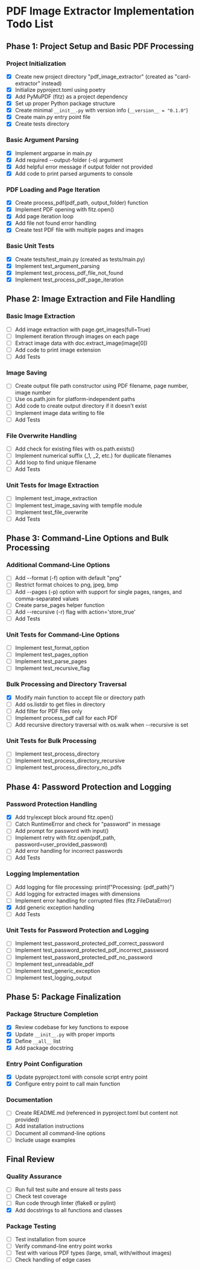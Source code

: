 # PDF Image Extractor Implementation Todo List

## Phase 1: Project Setup and Basic PDF Processing

### Project Initialization
- [x] Create new project directory "pdf_image_extractor" (created as "card-extractor" instead)
- [x] Initialize pyproject.toml using poetry
- [x] Add PyMuPDF (fitz) as a project dependency
- [x] Set up proper Python package structure
- [x] Create minimal `__init__.py` with version info (`__version__ = "0.1.0"`)
- [x] Create main.py entry point file
- [x] Create tests directory

### Basic Argument Parsing
- [x] Implement argparse in main.py
- [x] Add required --output-folder (-o) argument
- [x] Add helpful error message if output folder not provided
- [x] Add code to print parsed arguments to console

### PDF Loading and Page Iteration
- [x] Create process_pdf(pdf_path, output_folder) function
- [x] Implement PDF opening with fitz.open()
- [x] Add page iteration loop
- [x] Add file not found error handling
- [x] Create test PDF file with multiple pages and images

### Basic Unit Tests
- [x] Create tests/test_main.py (created as tests/main.py)
- [x] Implement test_argument_parsing
- [x] Implement test_process_pdf_file_not_found
- [x] Implement test_process_pdf_page_iteration

## Phase 2: Image Extraction and File Handling

### Basic Image Extraction
- [ ] Add image extraction with page.get_images(full=True)
- [ ] Implement iteration through images on each page
- [ ] Extract image data with doc.extract_image(image[0])
- [ ] Add code to print image extension
- [ ] Add Tests

### Image Saving
- [ ] Create output file path constructor using PDF filename, page number, image number
- [ ] Use os.path.join for platform-independent paths
- [ ] Add code to create output directory if it doesn't exist
- [ ] Implement image data writing to file
- [ ] Add Tests

### File Overwrite Handling
- [ ] Add check for existing files with os.path.exists()
- [ ] Implement numerical suffix (_1, _2, etc.) for duplicate filenames
- [ ] Add loop to find unique filename
- [ ] Add Tests

### Unit Tests for Image Extraction
- [ ] Implement test_image_extraction
- [ ] Implement test_image_saving with tempfile module
- [ ] Implement test_file_overwrite
- [ ] Add Tests

## Phase 3: Command-Line Options and Bulk Processing

### Additional Command-Line Options
- [ ] Add --format (-f) option with default "png"
- [ ] Restrict format choices to png, jpeg, bmp
- [ ] Add --pages (-p) option with support for single pages, ranges, and comma-separated values
- [ ] Create parse_pages helper function
- [ ] Add --recursive (-r) flag with action='store_true'
- [ ] Add Tests

### Unit Tests for Command-Line Options
- [ ] Implement test_format_option
- [ ] Implement test_pages_option
- [ ] Implement test_parse_pages
- [ ] Implement test_recursive_flag

### Bulk Processing and Directory Traversal
- [x] Modify main function to accept file or directory path
- [ ] Add os.listdir to get files in directory
- [ ] Add filter for PDF files only
- [ ] Implement process_pdf call for each PDF
- [ ] Add recursive directory traversal with os.walk when --recursive is set

### Unit Tests for Bulk Processing
- [ ] Implement test_process_directory
- [ ] Implement test_process_directory_recursive
- [ ] Implement test_process_directory_no_pdfs

## Phase 4: Password Protection and Logging

### Password Protection Handling
- [x] Add try/except block around fitz.open()
- [ ] Catch RuntimeError and check for "password" in message
- [ ] Add prompt for password with input()
- [ ] Implement retry with fitz.open(pdf_path, password=user_provided_password)
- [ ] Add error handling for incorrect passwords
- [ ] Add Tests

### Logging Implementation
- [ ] Add logging for file processing: print(f"Processing: {pdf_path}")
- [ ] Add logging for extracted images with dimensions
- [ ] Implement error handling for corrupted files (fitz.FileDataError)
- [x] Add generic exception handling
- [ ] Add Tests

### Unit Tests for Password Protection and Logging
- [ ] Implement test_password_protected_pdf_correct_password
- [ ] Implement test_password_protected_pdf_incorrect_password
- [ ] Implement test_password_protected_pdf_no_password
- [ ] Implement test_unreadable_pdf
- [ ] Implement test_generic_exception
- [ ] Implement test_logging_output

## Phase 5: Package Finalization

### Package Structure Completion
- [x] Review codebase for key functions to expose
- [x] Update `__init__.py` with proper imports
- [x] Define `__all__` list
- [x] Add package docstring

### Entry Point Configuration
- [x] Update pyproject.toml with console script entry point
- [x] Configure entry point to call main function

### Documentation
- [ ] Create README.md (referenced in pyproject.toml but content not provided)
- [ ] Add installation instructions
- [ ] Document all command-line options
- [ ] Include usage examples

## Final Review

### Quality Assurance
- [ ] Run full test suite and ensure all tests pass
- [ ] Check test coverage
- [ ] Run code through linter (flake8 or pylint)
- [x] Add docstrings to all functions and classes

### Package Testing
- [ ] Test installation from source
- [ ] Verify command-line entry point works
- [ ] Test with various PDF types (large, small, with/without images)
- [ ] Check handling of edge cases